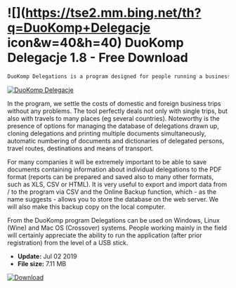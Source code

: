 # ![](https://tse2.mm.bing.net/th?q=DuoKomp+Delegacje icon&w=40&h=40) DuoKomp Delegacje 1.8 - Free Download

```sh
DuoKomp Delegations is a program designed for people running a business. Thanks to it, the user can settle the costs related to business trips of his employees. Depending on your needs, you can use a simplified or advanced interface.
```
[![DuoKomp Delegacje](https:https://tse3.mm.bing.net/th?id=OIP.YGYD6-J5RQVoleuxTwX7GQHaFj&pid=Api)](https://softexe.net/win/business/other/duokomp-delegacje:pRaec.html)

In the program, we settle the costs of domestic and foreign business trips without any problems. The tool perfectly deals not only with single trips, but also with travels to many places (eg several countries). Noteworthy is the presence of options for managing the database of delegations drawn up, cloning delegations and printing multiple documents simultaneously, automatic numbering of documents and dictionaries of delegated persons, travel routes, destinations and means of transport.
 
 For many companies it will be extremely important to be able to save documents containing information about individual delegations to the PDF format (reports can be prepared and saved also to many other formats, such as XLS, CSV or HTML). It is very useful to export and import data from / to the program via CSV and the Online Backup function, which - as the name suggests - allows you to store the database on the web server. We will also make this backup copy on the local computer.
 
 From the DuoKomp program Delegations can be used on Windows, Linux (Wine) and Mac OS (Crossover) systems. People working mainly in the field will certainly appreciate the ability to run the application (after prior registration) from the level of a USB stick.


- **Update:** Jul 02 2019
- **File size:** 7.11 MB

[![Download](https://cdn.softexe.net/static/img/download.png)](https://softexe.net/win/business/other/duokomp-delegacje:pRaec.html)

